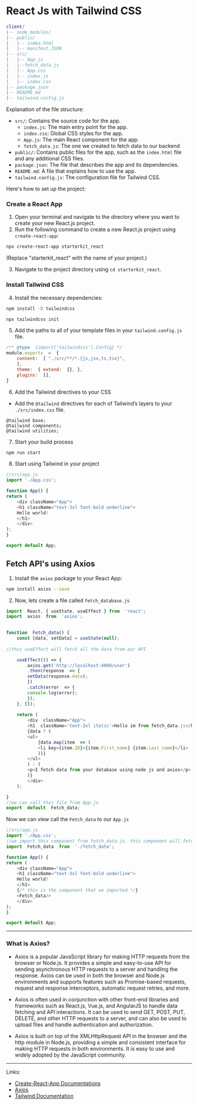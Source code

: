 # React Js with Tailwind CSS

```lua
client/ 
|-- node_modules/ 
|-- public/
|   |-- index.html 
|   |-- manifest.JSON
|-- src/ 
|   |-- App.js 
|   |--fetch_data.js
|   |-- App.css
|   |-- index.js 
|   |-- index.css 
|-- package.json 
|-- README.md 
|-- tailwind.config.js
```

Explanation of the file structure:

-   `src/`: Contains the source code for the app.
    -   `index.js`: The main entry point for the app.
    -   `index.css`: Global CSS styles for the app.
    -   `App.js`: The main React component for the app.
	- 	`fetch_data.js`: The one we created to fetch data to our backend
-   `public/`: Contains public files for the app, such as the `index.html` file and any additional CSS files.
-   `package.json`: The file that describes the app and its dependencies.
-   `README.md`: A file that explains how to use the app.
-   `tailwind.config.js`: The configuration file for Tailwind CSS.

Here's how to set up the project:
### Create a React App
1.  Open your terminal and navigate to the directory where you want to create your new React.js project.
2.  Run the following command to create a new React.js project using `create-react-app`:
```bash
npx create-react-app starterkit_react
```
(Replace "starterkit_react" with the name of your project.)

3. Navigate to the project directory using `cd starterkit_react`.

### Install Tailwind CSS
4.  Install the necessary dependencies:
```bash
npm install -D tailwindcss
```
```bash
npx tailwindcss init
```

5. Add the paths to all of your template files in your `tailwind.config.js` file.
```javascript
/** @type  {import('tailwindcss').Config} */ 
module.exports  =  { 
	content:  [ "./src/**/*.{js,jsx,ts,tsx}", 
	],
	theme:  { extend:  {}, },
	plugins:  [], 
}
```

6.  Add the Tailwind directives to your CSS
 - Add the `@tailwind` directives for each of Tailwind’s layers to your  `./src/index.css` file.
```less
@tailwind base;
@tailwind components;
@tailwind utilities;
```

7. Start your build process
```bash
npm run start
```

8. Start using Tailwind in your project
```javascript
//src/app.js
import './App.css';

function App() {
return (
	<div className="App">
	<h1 className="text-3xl font-bold underline">
	Hello world!
	</h1>
	</div>
);
}

export default App;
```

## Fetch API's using Axios

1.  Install the `axios` package to your React App:
```bash
npm install axios --save
```

2. Now, lets create a file called `fetch_database.js` 
```javascript
import  React, { useState, useEffect } from  'react';
import  axios  from  'axios';

 
function  Fetch_data() {
	const [data, setData] = useState(null);
	
//this useEffect will fetch all the data from our API 

	useEffect(() => {
		axios.get('http://localhost:4000/user')
		.then(response  => {
		setData(response.data);
		})
		.catch(error  => {
		console.log(error);
		});
	}, []);
	  
	return (
		<div  className="App">
		<h1  className='text-2xl italic'>Hello im from fetch_data.js</h1>
		{data ? (
		<ul>
			{data.map(item  => (
		   	<li key={item.ID}>{item.First_name} {item.Last_name}</li>
			))}
		</ul>
		) : (
		<p>I fetch data from your database using node js and axios</p>
		)}
		</div>
	);

}
//we can call this file from App.js
export  default  Fetch_data;
```

Now we can view call the `Fetch_data` to our `App.js`

```javascript
//src/app.js
import './App.css';
//we import this component from fetch_data.js. this component will fetch data from the database
import  Fetch_data  from  './fetch_data';

function App() {
return (
	<div className="App">
	<h1 className="text-3xl font-bold underline">
	Hello world!
	</h1>
	{/* this is the component that we imported */}
	<Fetch_data/>
	</div>
);
}

export default App;
```

---
### What is Axios?
- Axios is a popular JavaScript library for making HTTP requests from the browser or Node.js. It provides a simple and easy-to-use API for sending asynchronous HTTP requests to a server and handling the response. Axios can be used in both the browser and Node.js environments and supports features such as Promise-based requests, request and response interceptors, automatic request retries, and more.

- Axios is often used in conjunction with other front-end libraries and frameworks such as React.js, Vue.js, and AngularJS to handle data fetching and API interactions. It can be used to send GET, POST, PUT, DELETE, and other HTTP requests to a server, and can also be used to upload files and handle authentication and authorization.

- Axios is built on top of the XMLHttpRequest API in the browser and the http module in Node.js, providing a simple and consistent interface for making HTTP requests in both environments. It is easy to use and widely adopted by the JavaScript community.

---
Links:

-  [Create-React-App Documentations](https://create-react-app.dev/)
-  [Axios](https://www.npmjs.com/package/axios)
-  [Tailwind Documentation](https://tailwindcss.com/docs/installation)